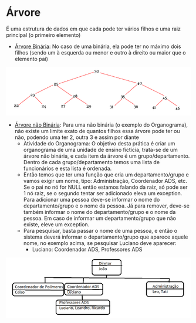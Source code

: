 # Árvore
É uma estrutura de dados em que cada pode ter vários filhos e uma raiz principal (o primeiro elemento)
- [Árvore Binária](./Binaria): No caso de uma binária, ela pode ter no máximo dois filhos (sendo um à esquerda ou menor e outro à direito ou maior que o elemento pai)

![Árvore Binária](image.png)

- [Árvore não Binária](./Organograma): Para uma não binária (o exemplo do Organograma), não existe um limite exato de quantos filhos essa árvore pode ter ou não, podendo uma ter 2, outra 3 e assim por diante
  - Atividade do Organograma: O objetivo desta prática é criar um organograma de uma unidade de ensino fictícia, trata-se de um árvore não binária, e cada item da árvore é um grupo/departamento. Dentro de cada grupo/departamento temos uma lista de funcionários e esta lista é ordenada.
  - Então temos que ter uma função que cria um departamento/grupo e vamos exigir um nome, tipo: Administração, Coordenador ADS, etc. Se o pai no nó for NULL então estamos falando da raiz, só pode ser 1 nó raiz, se o segundo tentar ser adicionado eleva um exception. Para adicionar uma pessoa deve-se informar o nome do departamento/grupo e o nome da pessoa. Já para remover, deve-se também informar o nome do departamento/grupo e o nome da pessoa. Em caso de informar um departamento/grupo que não existe, eleve um exception.
  - Para pesquisar, basta passar o nome de uma pessoa, e então o sistema deverá informar o departamento/grupo que aparece aquele nome, no exemplo acima, se pesquisar Luciano deve aparecer:
    - Luciano: Coordenador ADS, Professores ADS

![Organograma](image-1.png)